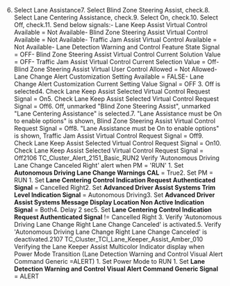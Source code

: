6. Select Lane Assistance7. Select Blind Zone Steering Assist, check.8. Select Lane Centering Assistance, check.9. Select On, check.10. Select Off, check.11. Send below signals:- Lane Keep Assist Virtual Control Available = Not Available- Blind Zone Steering Assist Virtual Control Available = Not Available- Traffic Jam Assist Virtual Control Available = Not Available- Lane Detection Warning and Control Feature State Signal = OFF- Blind Zone Steering Assist Virtual Control Current Solution Value = OFF- Traffic Jam Assist Virtual Control Current Selection Value = Off- Blind Zone Steering Assist Virtual User Control Allowed = Not Allowed- Lane Change Alert Customization Setting Available = FALSE- Lane Change Alert Customization Current Setting Value Signal = OFF 3. Off is selected4. Check Lane Keep Assist Selected Virtual Control Request Signal = On5. Check Lane Keep Assist Selected Virtual Control Request Signal = Off6. Off, unmarked "Blind Zone Steering Assist", unmarked "Lane Centering Assistance" is selected.7. "Lane Assistance must be On to enable options" is shown, Blind Zone Steering Assist Virtual Control Request Signal = Off8. "Lane Assistance must be On to enable options" is shown, Traffic Jam Assist Virtual Control Request Signal = Off9. Check Lane Keep Assist Selected Virtual Control Request Signal = On10. Check Lane Keep Assist Selected Virtual Control Request Signal = Off2106 TC_Cluster_Alert_2151_Basic_RUN2 Verify 'Autonomous Driving Lane Change Canceled Right' alert when PM = 'RUN' 1. Set **Autonomous Driving Lane Change Warnings CAL** = True2. Set PM = RUN 1. Set **Lane Centering Control Indication Request Authenticated Signal** = Cancelled Right2. Set **Advanced Driver Assist Systems Trim Level Indication Signal** = Autonomous Driving3. Set **Advanced Driver Assist Systems Message Display Location Non Active Indication Signal** = Both4. Delay 2 sec5. Set **Lane Centering Control Indication Request Authenticated Signal** != Cancelled Right 3. Verify 'Autonomous Driving Lane Change Right Lane Change Canceled' is activated.5. Verify 'Autonomous Driving Lane Change Right Lane Change Canceled' is deactivated.2107 TC_Cluster_TCI_Lane_Keeper_Assist_Amber_010 Verifying the Lane Keeper Assist Multicolor Indicator display when Power Mode Transition (Lane Detection Warning and Control Visual Alert Command Generic =ALERT) 1. Set Power Mode to RUN 1. Set **Lane Detection Warning and Control Visual Alert Command Generic Signal** = ALERT